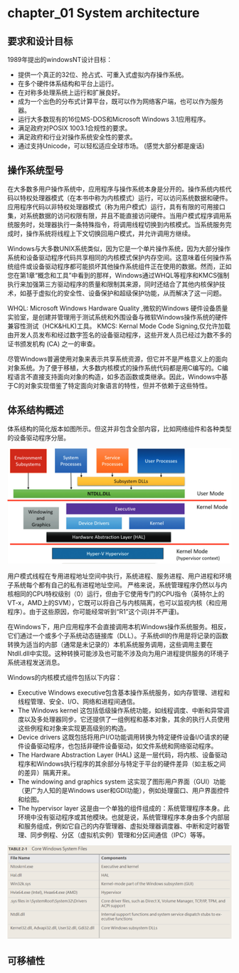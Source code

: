 # chapter_01 System architecture

## 要求和设计目标

1989年提出的windowsNT设计目标：

* 提供一个真正的32位、抢占式、可重入式虚拟内存操作系统。
* 在多个硬件体系结构和平台上运行。
* 在对称多处理系统上运行和扩展良好。
* 成为一个出色的分布式计算平台，既可以作为网络客户端，也可以作为服务器。
* 运行大多数现有的16位MS-DOS和Microsoft Windows 3.1应用程序。
* 满足政府对POSIX 1003.1合规性的要求。
* 满足政府和行业对操作系统安全性的要求。
* 通过支持Unicode，可以轻松适应全球市场。
(感觉大部分都是废话)

## 操作系统型号

在大多数多用户操作系统中，应用程序与操作系统本身是分开的。操作系统内核代码以特权处理器模式（在本书中称为内核模式）运行，可以访问系统数据和硬件。应用程序代码以非特权处理器模式（称为用户模式）运行，具有有限的可用接口集，对系统数据的访问权限有限，并且不能直接访问硬件。当用户模式程序调用系统服务时，处理器执行一条特殊指令，将调用线程切换到内核模式。当系统服务完成时，操作系统将线程上下文切换回用户模式，并允许调用方继续。

Windows与大多数UNIX系统类似，因为它是一个单片操作系统，因为大部分操作系统和设备驱动程序代码共享相同的内核模式保护内存空间。这意味着任何操作系统组件或设备驱动程序都可能损坏其他操作系统组件正在使用的数据。然而，正如您在第1章“概念和工具”中看到的那样，Windows通过WHQL等程序和KMCS强制执行来加强第三方驱动程序的质量和限制其来源，同时还结合了其他内核保护技术，如基于虚拟化的安全性、设备保护和超级保护功能，从而解决了这一问题。

WHQL: Microsoft Windows Hardware Quality ,微软的Windows 硬件设备质量实验室，是创建并管理用于测试系统和外围设备与微软Windows操作系统的硬件兼容性测试（HCK&HLK)工具。
KMCS: Kernal Mode Code Signing,仅允许加载由开发人员发布和经过数字签名的设备驱动程序，这些开发人员已经过为数不多的证书颁发机构 (CA) 之一的审查。

尽管Windows普遍使用对象来表示共享系统资源，但它并不是严格意义上的面向对象系统。为了便于移植，大多数内核模式的操作系统代码都是用C编写的。C编程语言不直接支持面向对象的构造，如多态函数或类继承。因此，Windows中基于C的对象实现借鉴了特定面向对象语言的特性，但并不依赖于这些特性。

## 体系结构概述

体系结构的简化版本如图所示。但这并非包含全部内容，比如网络组件和各种类型的设备驱动程序分层。

 ![Alt](./res/pic02_01.png#pic_center)

用户模式线程在专用进程地址空间中执行，系统进程、服务进程、用户进程和环境子系统每个都有自己的私有进程地址空间。
严格来说，系统管理程序仍然以与内核相同的CPU特权级别（0）运行，但由于它使用专门的CPU指令（英特尔上的VT-x，AMD上的SVM），它既可以将自己与内核隔离，也可以监视内核（和应用程序）。由于这些原因，你可能经常听到“R1”这个词(并不严谨)。

在Windows下，用户应用程序不会直接调用本机Windows操作系统服务。相反，它们通过一个或多个子系统动态链接库（DLL）。子系统dll的作用是将记录的函数转换为适当的内部（通常是未记录的）本机系统服务调用，这些调用主要在Ntdll.dll中实现。这种转换可能涉及也可能不涉及向为用户进程提供服务的环境子系统进程发送消息。

Windows的内核模式组件包括以下内容：

* Executive
  Windows executive包含基本操作系统服务，如内存管理、进程和线程管理、安全、I/O、网络和进程间通信。
* The Windows kernel
  这包括低级操作系统功能，如线程调度、中断和异常调度以及多处理器同步。它还提供了一组例程和基本对象，其余的执行人员使用这些例程和对象来实现更高级别的构造。
* Device drivers
  这既包括将用户I/O功能调用转换为特定硬件设备I/O请求的硬件设备驱动程序，也包括非硬件设备驱动，如文件系统和网络驱动程序。
* The Hardware Abstraction Layer (HAL)
  这是一层代码，将内核、设备驱动程序和Windows执行程序的其余部分与特定于平台的硬件差异（如主板之间的差异）隔离开来。
* The windowing and graphics system
  这实现了图形用户界面（GUI）功能（更广为人知的是Windows user和GDI功能），例如处理窗口、用户界面控件和绘图。
* The hypervisor layer
  这是由一个单独的组件组成的：系统管理程序本身。此环境中没有驱动程序或其他模块。也就是说，系统管理程序本身由多个内部层和服务组成，例如它自己的内存管理器、虚拟处理器调度器、中断和定时器管理、同步例程、分区（虚拟机实例）管理和分区间通信（IPC）等等。

 ![Alt](./res/pic02_02.png#pic_center)

## 可移植性

